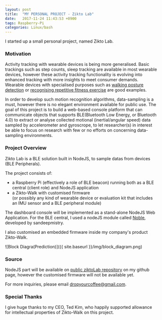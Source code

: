 ```yaml
---
layout: post
title:  "MY PERSONAL PROJECT - Zikto Lab"
date:   2017-11-24 11:43:53 +0900
tags: Raspberry-Pi
categories: Linux/bash
---
```


I started up a small personal project, named Zikto Lab.

### Motivation
Activity tracking with wearable devices is being more generalised.
Basic trackings such as step counts, sleep tracking are available in most wearable devices, however
these activity tracking functionality is evolving into enhanced tracking with more insights to meet consumer demands.
Wearable devices with specialised purposes such as [walking posture detection](http://www.sportswearable.net/zikto-walk-is-an-activity-and-a-walking-posture-wearable/) or [recognising repetitive fitness exercise](https://www.youtube.com/watch?v=zpa4rVGlO68)
are good examples.

In order to develop such motion recognition algorithms, data-sampling is a must, however there is no elegant environment available for public use.
The goal of this project is to build a web-based console platform that can communicate objects that supports BLE(Bluetooth Low Energy, or Bluetooth 4.0) to extract or analyse collected motional (inertial/angular speed) data sampled by accelerometer and gyroscrope,
to let researcher(s) in interest be able to focus on research with few or no efforts on concerning data-sampling environments.

### Project Overview

Zikto Lab is a BLE solution built in NodeJS, to sample datas from devices (BLE Peripherals).

The project consists of:
 - a Raspberry Pi (effectively a role of BLE beacon) running both as a BLE central (client role) and NodeJS application
 - a Zikto-Walk with customised firmware<br>
 (or possibly any kind of wearable device or evaluation kit that includes an IMU sensor and a BLE peripheral module)


The dashboard console will be implemented as a stand-alone NodeJS Web Application.
For the BLE central, I used a nodeJS module called [Noble](https://github.com/sandeepmistry/noble), developed by sandeepmistry.

I also customised an embedded firmware inside my company's product Zikto-Walk.

![Block Diagra(Prediction)]({{ site.baseurl }}/img/block_diagram.png)<br>

### Source

NodeJS part will be available on [public ziktoLab repository](https://github.com/dropyourcoffee/ziktoLab) on my github page, however the customised firmware will not be available yet.

For more inquiries, please email [dropyourcoffee@gmail.com](mailto:dropyourcoffee@gmail.com).

### Special Thanks

I give huge thanks to my CEO, Ted Kim, who happily supported allowance for intellectual properties of Zikto-Walk on this project.


